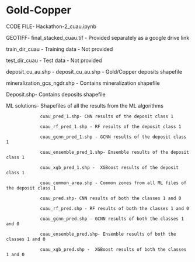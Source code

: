# Gold-Copper
   
   CODE FILE- Hackathon-2_cuau.ipynb

   GEOTIFF- final_stacked_cuau.tif - Provided separately as a google drive link
   
   train_dir_cuau - Training data - Not provided
   
   test_dir_cuau - Test data - Not provided
   
   deposit_cu_au.shp - deposit_cu_au.shp - Gold/Copper deposits shapefile
   
   mineralization_gcs_ngdr.shp - Contains mineralization shapefile
   
   Deposit.shp- Contains deposits shapefile
   
   ML solutions- Shapefiles of all the results from the ML algorithms
   
                 cuau_pred_1.shp- CNN results of the deposit class 1
                 
                 cuau_rf_pred_1.shp - RF results of the deposit class 1
                 
                 cuau_gcnn_pred_1.shp - GCNN results of the deposit class 1
                 
                 cuau_ensemble_pred_1.shp- Ensemble results of the deposit class 1
                 
                 cuau_xgb_pred_1.shp -  XGBoost results of the deposit class 1
                 
                 cuau_common_area.shp - Common zones from all ML files of the deposit class 1
                 
                 cuau_pred.shp- CNN results of both the classes 1 and 0
                 
                 cuau_rf_pred.shp - RF results of both the classes 1 and 0
                 
                 cuau_gcnn_pred.shp - GCNN results of both the classes 1 and 0
                 
                 cuau_ensemble_pred.shp- Ensemble results of both the classes 1 and 0
                 
                 cuau_xgb_pred.shp -  XGBoost results of both the classes 1 and 0
